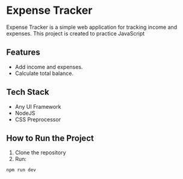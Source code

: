 # Expense Tracker

Expense Tracker is a simple web application for tracking income and expenses. This project is created to practice JavaScript

## Features

- Add income and expenses.
- Calculate total balance.

## Tech Stack

- Any UI Framework
- NodeJS
- CSS Preprocessor

## How to Run the Project

1. Clone the repository
2. Run:

```bash
npm run dev
```
